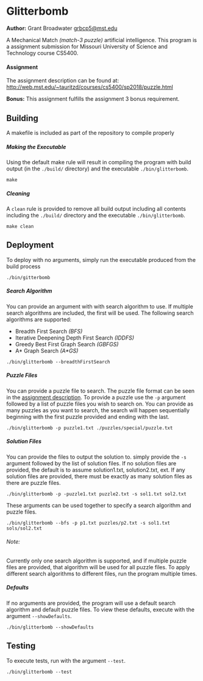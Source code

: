 # Glitterbomb

**Author:**  Grant Broadwater <grbcp5@mst.edu>

A Mechanical Match *(match-3 puzzle)* artificial intelligence. This program is
a assignment submission for Missouri University of Science and Technology course
CS5400.

#### Assignment

The assignment description can be found at: <http://web.mst.edu/~tauritzd/courses/cs5400/sp2018/puzzle.html>

**Bonus:** This assignment fulfills the assignment 3 bonus requirement.

## Building

A makefile is included as part of the repository to compile properly

##### Making the Executable

Using the default make rule will result in compiling the program with build
output (in the `./build/` directory) and the executable `./bin/glitterbomb`.

```
make
```

##### Cleaning

A `clean` rule is provided to remove all build output including all contents
including the `./build/` directory and the executable `./bin/glitterbomb`.

```
make clean
```

## Deployment

To deploy with no arguments, simply run the executable produced from the build
process

```
./bin/gitterbomb
```

##### Search Algorithm

You can provide an argument with with search algorithm to use. If multiple 
search algorithms are included, the first will be used. The following search
algorithms are supported:

* Breadth First Search *(BFS)*
* Iterative Deepening Depth First Search *(IDDFS)*
* Greedy Best First Graph Search *(GBFGS)*
* A* Graph Search *(A\*GS)*

```
./bin/glitterbomb --breadthFirstSearch
```

##### Puzzle Files

You can provide a puzzle file to search. The puzzle file format can be seen in 
the [assignment description](http://web.mst.edu/~tauritzd/courses/cs5400/sp2018/puzzle.html). 
To provide a puzzle use the `-p` argument followed by a list of puzzle files
you wish to search on. You can provide as many puzzles as you want to search, 
the search will happen sequentially beginning with the first puzzle provided 
and ending with the last.

```
./bin/glitterbomb -p puzzle1.txt ./puzzles/special/puzzle.txt
```

##### Solution Files

You can provide the files to output the solution to. simply provide the `-s`
argument followed by the list of solution files. If no solution files are 
provided, the default is to assume solution1.txt, solution2.txt, ext. If 
any solution files are provided, there must be exactly as many solution files
as there are puzzle files. 

```
./bin/glitterbomb -p -puzzle1.txt puzzle2.txt -s sol1.txt sol2.txt
```

These arguments can be used together to specify a search algorithm and puzzle
files.

```
./bin/glitterbomb --bfs -p p1.txt puzzles/p2.txt -s sol1.txt sols/sol2.txt
```

###### Note:

Currently only one search algorithm is supported, and if multiple puzzle files 
are provided, that algorithm will be used for all puzzle files. To apply 
different search algorithms to different files, run the program multiple times.

##### Defaults

If no arguments are provided, the program will use a default search algorithm
and default puzzle files. To view these defaults, execute with the argument 
`--showDefaults`.

```
./bin/glitterbomb --showDefaults
```

## Testing

To execute tests, run with the argument `--test`.

```
./bin/glitterbomb --test
```

